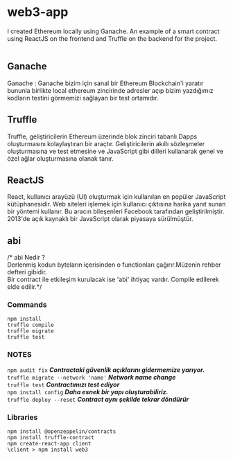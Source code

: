 
# web3-app
I created Ethereum locally using Ganache. An example of a smart contract using ReactJS on the frontend and Truffle on the backend for the project.

<img src=""></img>

## Ganache
Ganache : Ganache bizim için sanal bir Ethereum Blockchain'i yaratır bununla birlikte local ethereum zincirinde adresler açıp bizim yazdığımız kodların testini görmemizi sağlayan bir test ortamıdır.

## Truffle
Truffle, geliştiricilerin Ethereum üzerinde blok zinciri tabanlı Dapps oluşturmasını kolaylaştıran bir araçtır. Geliştiricilerin akıllı sözleşmeler oluşturmasına ve test etmesine ve JavaScript gibi dilleri kullanarak genel ve özel ağlar oluşturmasına olanak tanır.

## ReactJS
React, kullanıcı arayüzü (UI) oluşturmak için kullanılan en popüler JavaScript kütüphanesidir. Web siteleri işlemek için kullanıcı çıktısına harika yanıt sunan bir yöntemi kullanır. Bu aracın bileşenleri Facebook tarafından geliştirilmiştir. 2013'de açık kaynaklı bir JavaScript olarak piyasaya sürülmüştür.

## abi  
/* abi Nedir ?  
Derlenmiş kodun byteların içerisinden o functionları çağırır.Müzenin rehber defteri gibidir.  
Bir contract ile etkileşim kurulacak ise 'abi' ihtiyaç vardır. Compile edilerek elde edilir.*/  

### Commands
`npm install`  
`truffle compile`  
`truffle migrate`  
`truffle test`  


### NOTES  
`npm audit fix` ***Contractaki güvenlik açıklarını gidermemize yarıyor.***  
`truffle migrate --network 'name'` ***Network name change***  
`truffle test`  ***Contractımızı test ediyor***  
`npm install config`  ***Daha esnek bir yapı oluşturabiliriz.***  
`truffle deploy --reset`  ***Contract aynı şekilde tekrar döndürür***  


### Libraries  
`npm install @openzeppelin/contracts`  
`npm install truffle-contract`  
`npm create-react-app client`  
`\client > npm install web3`  
